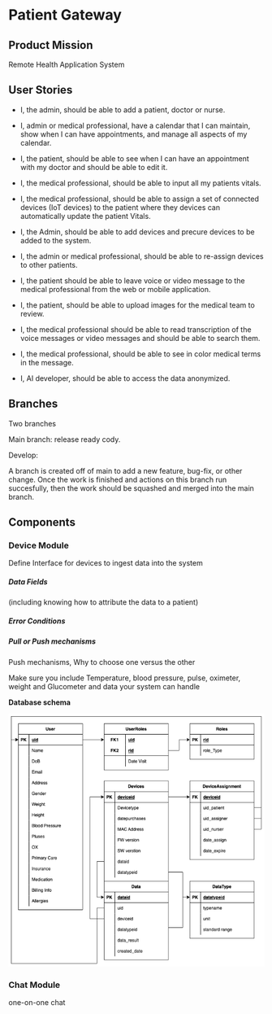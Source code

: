 # Patient Gateway
## Product Mission

Remote Health Application System



## User Stories

- I, the admin, should be able to add a patient, doctor or nurse.

- I, admin or medical professional, have a calendar that I can maintain, show when I can have appointments, and manage all aspects of my calendar.
- I, the patient, should be able to see when I can have an appointment with my doctor and should be able to edit it.
- I, the medical professional, should be able to input all my patients vitals.
- I, the medical professional, should be able to assign a set of connected devices (IoT devices) to the patient where they devices can automatically update the patient Vitals.
- I, the Admin, should be able to add devices and precure devices to be added to the system.
- I, the admin or medical professional, should be able to re-assign devices to other patients.
- I, the patient should be able to leave voice or video message to the medical professional from the web or mobile application.
- I, the patient, should be able to upload images for the medical team to review.
- I, the medical professional should be able to read transcription of the voice messages or video messages and should be able to search them.
- I, the medical professional, should be able to see in color medical terms in the message.
- I, AI developer, should be able to access the data anonymized. 

## Branches

Two branches

Main branch: release ready cody.

Develop:

A branch is created off of main to add a new feature, bug-fix, or other change. Once the work is finished and actions on this branch run succesfully, then the work should be squashed and merged into the main branch.



## Components

### Device Module

Define Interface for devices to ingest data into the system

##### Data Fields 

(including knowing how to attribute the data to a patient)

##### Error Conditions

##### Pull or Push mechanisms

Push mechanisms, Why to choose one versus the other

Make sure you include Temperature, blood pressure, pulse, oximeter, weight and Glucometer and data your system can handle





**Database schema**

![](/img/device_db.png)



### Chat Module

one-on-one chat
